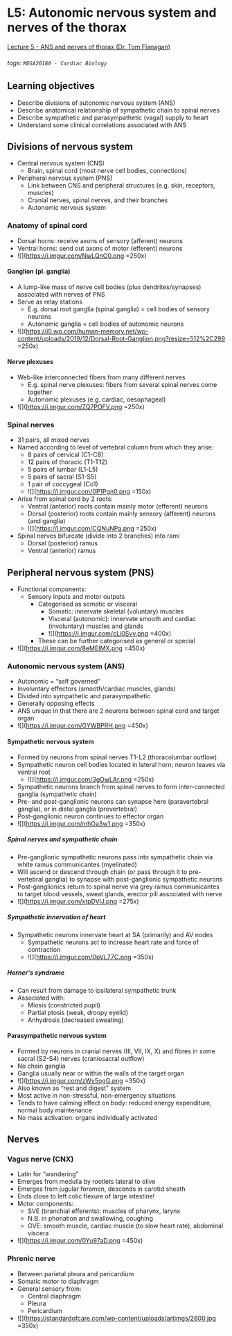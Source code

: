 # L5: Autonomic nervous system and nerves of the thorax
[Lecture 5 - ANS and nerves of thorax (Dr. Tom Flanagan)](https://brightspace.ucd.ie/d2l/le/content/155449/viewContent/1804126/View)
###### tags: `MDSA20180 - Cardiac Biology`

## Learning objectives
- Describe divisions of autonomic nervous system (ANS)
- Describe anatomical relationship of sympathetic chain to spinal nerves
- Describe sympathetic and parasympathetic (vagal) supply to heart
- Understand some clinical correlations associated with ANS

## Divisions of nervous system
- Central nervous system (CNS)
    - Brain, spinal cord (most nerve cell bodies, connections)
- Peripheral nervous system (PNS)
    - Link between CNS and peripheral structures (e.g. skin, receptors, muscles)
    - Cranial nerves, spinal nerves, and their branches
    - Autonomic nervous system

### Anatomy of spinal cord
- Dorsal horns: receive axons of sensory (afferent) neurons
- Ventral horns: send out axons of motor (efferent) neurons
- ![](https://i.imgur.com/NwLQnO0.png =250x)

#### Ganglion (pl. ganglia)
- A lump-like mass of nerve cell bodies (plus dendrites/synapses) associated with nerves of PNS
- Serve as relay stations
    - E.g. dorsal root ganglia (spinal ganglia) = cell bodies of sensory neurons
    - Autonomic ganglia = cell bodies of autonomic neurons
- ![](https://i0.wp.com/human-memory.net/wp-content/uploads/2019/12/Dorsal-Root-Ganglion.png?resize=512%2C299 =250x)

#### Nerve plexuses
- Web-like interconnected fibers from many different nerves
    - E.g. spinal nerve plexuses: fibers from several spinal nerves come together
    - Autonomic plexuses (e.g. cardiac, oesophageal)
- ![](https://i.imgur.com/ZQ7POFV.png =250x)

### Spinal nerves
- 31 pairs, all mixed nerves
- Named according to level of vertebral column from which they arise:
    - 8 pairs of cervical (C1-C8)
    - 12 pairs of thoracic (T1-T12)
    - 5 pairs of lumbar (L1-L5)
    - 5 pairs of sacral (S1-S5)
    - 1 pair of coccygeal (Co1)
    - ![](https://i.imgur.com/0P1Pgn0.png =150x)
- Arise from spinal cord by 2 roots:
    - Ventral (anterior) roots contain mainly motor (efferent) neurons
    - Dorsal (posterior) roots contain mainly sensory (afferent) neurons (and ganglia)
    - ![](https://i.imgur.com/CQNuNPa.png =250x)
- Spinal nerves bifurcate (divide into 2 branches) into rami
    - Dorsal (posterior) ramus
    - Ventral (anterior) ramus

## Peripheral nervous system (PNS)
- Functional components:
    - Sensory inputs and motor outputs
        - Categorised as somatic or visceral
            - Somatic: innervate skeletal (voluntary) muscles
            - Visceral (autonomic): innervate smooth and cardiac (involuntary) muscles and glands
            - ![](https://i.imgur.com/cLi0Svv.png =400x)
        - These can be further categorised as general or special
- ![](https://i.imgur.com/8eMEIMX.png =450x)

### Autonomic nervous system (ANS)
- Autonomic = “self governed”
- Involuntary effectors (smooth/cardiac muscles, glands)
- Divided into sympathetic and parasympathetic 
- Generally opposing effects
- ANS unique in that there are 2 neurons between spinal cord and target organ
- ![](https://i.imgur.com/GYWBPRH.png =450x)

#### Sympathetic nervous system
- Formed by neurons from spinal nerves T1-L2 (thoracolumbar outflow)
- Sympathetic neuron cell bodies located in lateral horn; neuron leaves via ventral root
    - ![](https://i.imgur.com/3gOwLAr.png =250x)
- Sympathetic neurons branch from spinal nerves to form inter-connected ganglia (sympathetic chain)
- Pre- and post-ganglionic neurons can synapse here (paravertebral ganglia), or in distal ganglia (prevertebral)
- Post-ganglionic neuron continues to effector organ
- ![](https://i.imgur.com/mhOa3w1.png =350x)

##### Spinal nerves and sympathetic chain
- Pre-ganglionic sympathetic neurons pass into sympathetic chain via white ramus communicantes (myelinated)
- Will ascend or descend through chain (or pass through it to pre-vertebral ganglia) to synapse with post-ganglionic sympathetic neurons 
- Post-ganglionics return to spinal nerve via grey ramus communicantes to target blood vessels, sweat glands, erector pili associated with nerve
- ![](https://i.imgur.com/xtpDVlJ.png =275x)

##### Sympathetic innervation of heart
- Sympathetic neurons innervate heart at SA (primarily) and AV nodes
    - Sympathetic neurons act to increase heart rate and force of contraction
    - ![](https://i.imgur.com/0pVL77C.png =350x)

##### Horner's syndrome
- Can result from damage to ipsilateral sympathetic trunk
- Associated with:
    - Miosis (constricted pupil)
    - Partial ptosis (weak, droopy eyelid)
    - Anhydrosis (decreased sweating)

#### Parasympathetic nervous system
- Formed by neurons in cranial nerves (III, VII, IX, X) and fibres in some sacral (S2-S4) nerves (craniosacral outflow)
- No chain ganglia
- Ganglia usually near or within the walls of the target organ
- ![](https://i.imgur.com/zWv5ogG.png =350x)
- Also known as “rest and digest” system
- Most active in non-stressful, non-emergency situations
- Tends to have calming effect on body: reduced energy expenditure, normal body maintenance
- No mass activation: organs individually activated

## Nerves
### Vagus nerve (CNX)
- Latin for “wandering”
- Emerges from medulla by rootlets lateral to olive
- Emerges from jugular foramen, descends in carotid sheath
- Ends close to left colic flexure of large intestine!
- Motor components:
    - SVE (branchial efferents): muscles of pharynx, larynx
    - N.B. in phonation and swallowing, coughing
    - GVE: smooth muscle, cardiac muscle (to slow heart rate), abdominal viscera
- ![](https://i.imgur.com/0Yu97aD.png =450x)

### Phrenic nerve
- Between parietal pleura and pericardium
- Somatic motor to diaphragm
- General sensory from:
    - Central diaphragm
    - Pleura
    - Pericardium
- ![](https://standardofcare.com/wp-content/uploads/artimgs/2600.jpg =350x)
